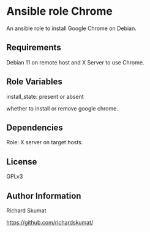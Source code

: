 Ansible role Chrome
=========

An ansible role to install Google Chrome on Debian.

Requirements
------------

Debian 11 on remote host and X Server to use Chrome.

Role Variables
--------------

install_state: present or absent

whether to install or remove google chrome.

Dependencies
------------

Role: X server on target hosts.

License
-------

GPLv3

Author Information
------------------

Richard Skumat

https://github.com/richardskumat/
